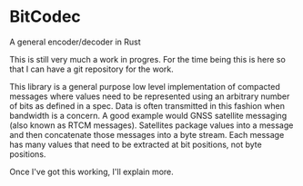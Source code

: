 # BitCodec
A general encoder/decoder in Rust

This is still very much a work in progres. For the time being this is here so that I can have a git repository for the work.

This library is a general purpose low level implementation of compacted messages where values need to be represented using an arbitrary number of bits as defined in a spec.  Data is often transmitted in this fashion when bandwidth is a concern.  A good example would GNSS satellite messaging (also known as RTCM messages).  Satellites package values into a message and then concatenate those messages into a byte stream.  Each message has many values that need to be extracted at bit positions, not byte positions.

Once I've got this working, I'll explain more.
